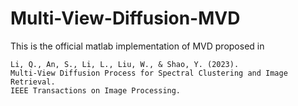 # Multi-View-Diffusion-MVD
This is the official matlab implementation of MVD proposed in 
```
Li, Q., An, S., Li, L., Liu, W., & Shao, Y. (2023).
Multi-View Diffusion Process for Spectral Clustering and Image Retrieval.
IEEE Transactions on Image Processing.
```
